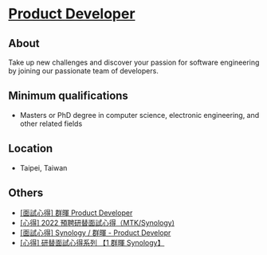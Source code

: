 # [Product Developer](https://career.synology.com/zh-tw/HQ/position/95)

## About
Take up new challenges and discover your passion for software engineering by joining our passionate team of developers.

## Minimum qualifications
- Masters or PhD degree in computer science, electronic engineering, and other related fields


## Location
- Taipei, Taiwan

## Others
- [[面試心得] 群暉 Product Developer](https://www.dcard.tw/f/tech_job/p/238222963)
- [[心得] 2022 預聘研替面試心得（MTK/Synology)](https://www.ptt.cc/bbs/Tech_Job/M.1651916094.A.D8E.html)
- [[面試心得] Synology / 群暉 - Product Developr](https://blog.amge.tw/2021/05/synology-product-developr.html)
- [[心得] 研替面試心得系列 【1 群暉 Synology】](https://www.ptt.cc/bbs/Tech_Job/M.1449039102.A.956.html)